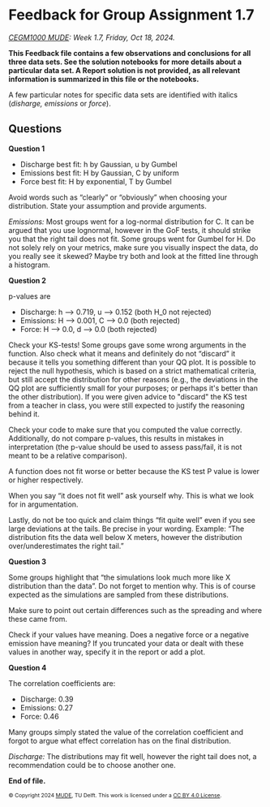 # Feedback for Group Assignment 1.7

*[CEGM1000 MUDE](http://mude.citg.tudelft.nl/): Week 1.7, Friday, Oct 18, 2024.*

**This Feedback file contains a few observations and conclusions for all three data sets. See the solution notebooks for more details about a particular data set. A Report solution is not provided, as all relevant information is summarized in this file or the notebooks.**

A few particular notes for specific data sets are identified with italics (_disharge, emissions_ or _force_).

## Questions

**Question 1**

- Discharge best fit: h by Gaussian, u by Gumbel
- Emissions best fit: H by Gaussian, C by uniform
- Force best fit: H by exponential, T by Gumbel

Avoid words such as “clearly” or “obviously” when choosing your distribution. State your assumption and provide arguments.

_Emissions:_ Most groups went for a log-normal distribution for C. It can be argued that you use lognormal, however in the GoF tests, it should strike you that the right tail does not fit. Some groups went for Gumbel for H. Do not solely rely on your metrics, make sure you visually inspect the data, do you really see it skewed? Maybe try both and look at the fitted line through a histogram.

**Question 2**

p-values are
- Discharge: h --> 0.719, u --> 0.152 (both H_0 not rejected)
- Emissions:  H --> 0.001, C --> 0.0 (both rejected)
- Force: H --> 0.0, d --> 0.0 (both rejected)

Check your KS-tests! Some groups gave some wrong arguments in the function. Also check what it means and definitely do not “discard” it because it tells you something different than your QQ plot. It is possible to reject the null hypothesis, which is based on a strict mathematical criteria, but still accept the distribution for other reasons (e.g., the deviations in the QQ plot are sufficiently small for your purposes; or perhaps it's better than the other distribution). If you were given advice to "discard" the KS test from a teacher in class, you were still expected to justify the reasoning behind it.

Check your code to make sure that you computed the value correctly. Additionally, do not compare p-values, this results in mistakes in interpretation (the p-value should be used to assess pass/fail, it is not meant to be a relative comparison).

A function does not fit worse or better because the KS test P value is lower or higher respectively.

When you say “it does not fit well” ask yourself why. This is what we look for in argumentation. 

Lastly, do not be too quick and claim things “fit quite well” even if you see large deviations at the tails. Be precise in your wording. Example: “The distribution fits the data well below X meters, however the distribution over/underestimates the right tail.”

**Question 3**

Some groups highlight that “the simulations look much more like X distribution than the data”. Do not forget to mention why. This is of course expected as the simulations are sampled from these distributions.

Make sure to point out certain differences such as the spreading and where these came from.

Check if your values have meaning. Does a negative force or a negative emission have meaning? If you truncated your data or dealt with these values in another way, specify it in the report or add a plot.

**Question 4**

The correlation coefficients are:
- Discharge: 0.39
- Emissions: 0.27
- Force: 0.46

Many groups simply stated the value of the correlation coefficient and forgot to argue what effect correlation has on the final distribution. 

_Discharge:_ The distributions may fit well, however the right tail does not, a recommendation could be to choose another one.

**End of file.**

<span style="font-size: 75%">
&copy; Copyright 2024 <a rel="MUDE" href="http://mude.citg.tudelft.nl/">MUDE</a>, TU Delft. This work is licensed under a <a rel="license" href="http://creativecommons.org/licenses/by/4.0/">CC BY 4.0 License</a>.